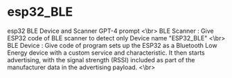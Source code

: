 # esp32_BLE
esp32 BLE Device and Scanner
GPT-4 prompt <\br>
BLE Scanner : Give ESP32 code of BLE scanner to detect only Device name "ESP32_BLE" <\br>
BLE Device : Give code of program sets up the ESP32 as a Bluetooth Low Energy device with a custom service and characteristic. It then starts advertising, with the signal strength (RSSI) included as part of the manufacturer data in the advertising payload. <\br>

